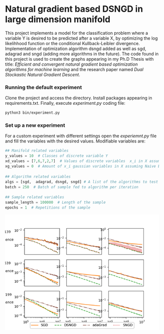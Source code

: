 # Natural gradient based DSNGD in large dimension manifold 

This project implements a model for the classification problem
where a variable Y
is desired to be predicted after a variable X, by optimizing the 
log likelihhood function or the conditional Kullback-Leibler divergence. 
Implementation of optimization algorithm dsngd added as well as 
sgd, adagrad and sngd (adding more algorithms in the future).
The code found in this project is used to create the graphs appearing in my Ph.D Thesis with title: _Efficient 
and convergent natural gradient based optimization 
algorithms for machine learning_ and the research paper named _Dual Stockastic Natural Gradient Descent_.
### Running the default experiment
Clone the project and access the directory. Install packages appearing in requirements.txt. Finally,
execute _experiment.py_ coding file:
```bash
python3 bin/experiment.py
```
### Set up a new experiment
For a custom experiment with different settings open the _experiemnt.py_ file
and fill the variables with the desired values. Modifiable variables are:

```python
## Manifold related variables
y_values = 10  # Classes of discrete variable Y
xd_values = [7,6,7,2,7]  # Values of discrete variables  x_i in X assuming Naive Bayes
xg_values = 0  # Amount of x_i gaussian variables in X assuming Naive Bayes

## Algorithm related variables
algs = [sgd,  adagrad, dsngd, sngd] # A list of the algorithms to test
batch = 250  # Batch of sample fed to algorithm per iteration

## Sample related variables
sample_length = 100000  # Length of the sample
epochs = 1  # Repetitions of the sample
```

![alt text](9experiments.png "Experiment")
